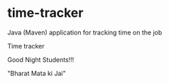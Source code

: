 # time-tracker
Java (Maven) application for tracking time on the job

Time tracker

Good Night Students!!!

"Bharat Mata ki Jai"
